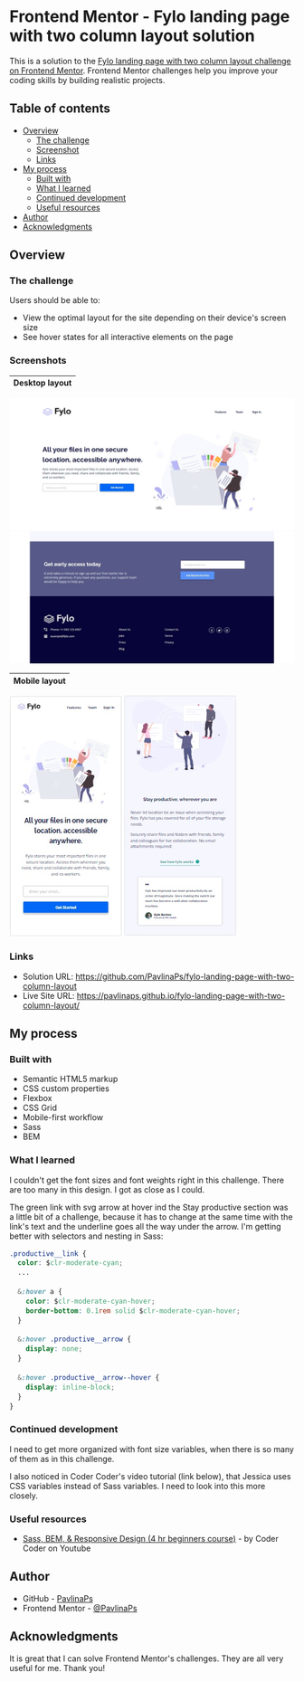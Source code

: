 # Frontend Mentor - Fylo landing page with two column layout solution

This is a solution to the [Fylo landing page with two column layout challenge on Frontend Mentor](https://www.frontendmentor.io/challenges/fylo-landing-page-with-two-column-layout-5ca5ef041e82137ec91a50f5). Frontend Mentor challenges help you improve your coding skills by building realistic projects.

## Table of contents

- [Overview](#overview)
  - [The challenge](#the-challenge)
  - [Screenshot](#screenshot)
  - [Links](#links)
- [My process](#my-process)
  - [Built with](#built-with)
  - [What I learned](#what-i-learned)
  - [Continued development](#continued-development)
  - [Useful resources](#useful-resources)
- [Author](#author)
- [Acknowledgments](#acknowledgments)

## Overview

### The challenge

Users should be able to:

- View the optimal layout for the site depending on their device's screen size
- See hover states for all interactive elements on the page

### Screenshots

| Desktop layout |
|:--:|
![Desktop layout](./screenshots/screenshot-desktop-top.jpg) ![Desktop layout](./screenshots/screenshot-desktop-bottom.jpg)

| Mobile layout |
|:--:|
![Mobile layout](./screenshots/screenshot-mobile-top.jpg) ![Mobile layout](./screenshots/screenshot-mobile-middle.jpg)

### Links

- Solution URL: https://github.com/PavlinaPs/fylo-landing-page-with-two-column-layout
- Live Site URL: https://pavlinaps.github.io/fylo-landing-page-with-two-column-layout/

## My process

### Built with

- Semantic HTML5 markup
- CSS custom properties
- Flexbox
- CSS Grid
- Mobile-first workflow
- Sass
- BEM

### What I learned

I couldn't get the font sizes and font weights right in this challenge. There are too many in this design. I got as close as I could.

The green link with svg arrow at hover ind the Stay productive section was a little bit of a challenge, because it has to change at the same time with the link's text and the underline goes all the way under the arrow. I'm getting better with selectors and nesting in Sass: 

```css
.productive__link {
  color: $clr-moderate-cyan;
  ...

  &:hover a {
    color: $clr-moderate-cyan-hover;
    border-bottom: 0.1rem solid $clr-moderate-cyan-hover;
  }

  &:hover .productive__arrow {
    display: none;
  }

  &:hover .productive__arrow--hover {
    display: inline-block;
  }
}
```

### Continued development

I need to get more organized with font size variables, when there is so many of them as in this challenge.

I also noticed in Coder Coder's video tutorial (link below), that Jessica uses CSS variables instead of Sass variables. I need to look into this more closely.

### Useful resources

- [Sass, BEM, & Responsive Design (4 hr beginners course)](https://youtu.be/jfMHA8SqUL4) - by Coder Coder on Youtube

## Author

- GitHub - [PavlinaPs](https://github.com/PavlinaPs)
- Frontend Mentor - [@PavlinaPs](https://www.frontendmentor.io/profile/PavlinaPs)

## Acknowledgments

It is great that I can solve Frontend Mentor's challenges. They are all very useful for me. Thank you!